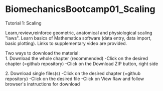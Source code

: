 BiomechanicsBootcamp01_Scaling
==============================
Tutorial 1: Scaling

Learn,review,reinforce geometric, anatomical and physiological scaling "laws". Learn basics of Mathematica software (data entry, data import, basic plotting). Links to supplementary video are provided.
<p>
Two ways to download the material:
<br>1. Download the whole chapter (recommended)
-Click on the desired chapter (=github repository)
-Click on the Download ZIP button, right side
</p>
<p>
2. Download single files(s)
-Click on the desired chapter (=github repository)
-Click on the desired file
-Click on View Raw and follow browser's instructions for download
</p>
